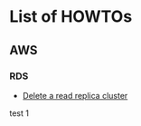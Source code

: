 # List of HOWTOs

## AWS
### RDS
- [Delete a read replica cluster](aws/rds-delete-read-replica-cluster.md)

test 1
